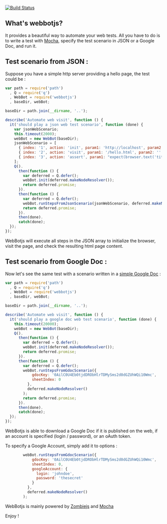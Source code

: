 [![Build Status](https://travis-ci.org/openhoat/webbotjs.png?branch=master)](https://travis-ci.org/openhoat/webbotjs)

## What's webbotjs?

It provides a beautiful way to automate your web tests.
All you have to do is to write a test with [Mocha](http://visionmedia.github.io/mocha/), specify the test scenario in JSON or a Google Doc, and run it.

## Test scenario from JSON :

Suppose you have a simple http server providing a hello page, the test could be :

```javascript
var path = require('path')
  , Q = require('q')
  , WebBot = require('webbotjs')
  , baseDir, webBot;

baseDir = path.join(__dirname, '..');

describe('Automate web visit', function () {
  it('should play a json web test scenario', function (done) {
    var jsonWebScenario;
    this.timeout(2000);
    webBot = new WebBot(baseDir);
    jsonWebScenario = [
      { index: '1', action: 'init', param1: 'http://localhost', param2: '' },
      { index: '2', action: 'visit', param1: '/hello.html', param2: '' },
      { index: '3', action: 'assert', param1: "expect(browser.text('title')).to.equal('Hey')", param2: "expect(browser.text('h1')).to.equal('Hello')" }
    ];
    Q().
      then(function () {
        var deferred = Q.defer();
        webBot.init(deferred.makeNodeResolver());
        return deferred.promise;
      }).
      then(function () {
        var deferred = Q.defer();
        webBot.runStepsFromJsonScenario(jsonWebScenario, deferred.makeNodeResolver());
        return deferred.promise;
      }).
      then(done).
      catch(done);
  });
});
```

WebBotjs will execute all steps in the JSON array to initialize the browser, visit the page, and check the resulting html page content.

## Test scenario from Google Doc :

Now let's see the same test with a scenario written in a [simple Google Doc](https://docs.google.com/spreadsheet/pub?key=0AilC0U4Eb0tjdDRObHlrTDMySms2d0dGZUhWQi10Wmc&output=html) :

```javascript
var path = require('path')
  , Q = require('q')
  , WebBot = require('webbotjs')
  , baseDir, webBot;

baseDir = path.join(__dirname, '..');

describe('Automate web visit', function () {
  it('should play a google doc web test scenario', function (done) {
    this.timeout(20000);
    webBot = new WebBot(baseDir);
    Q().
      then(function () {
        var deferred = Q.defer();
        webBot.init(deferred.makeNodeResolver());
        return deferred.promise;
      }).
      then(function () {
        var deferred = Q.defer();
        webBot.runStepsFromGdocScenario({
            gdocKey: '0AilC0U4Eb0tjdDRObHlrTDMySms2d0dGZUhWQi10Wmc',
            sheetIndex: 0
          },
          deferred.makeNodeResolver()
        );
        return deferred.promise;
      }).
      then(done).
      catch(done);
  });
});
```

WebBotjs is able to download a Google Doc if it is published on the web, if an account is specified (login / password), or an oAuth token.

To specify a Google Account, simply add it to options :

```javascript
        webBot.runStepsFromGdocScenario({
            gdocKey: '0AilC0U4Eb0tjdDRObHlrTDMySms2d0dGZUhWQi10Wmc',
            sheetIndex: 0,
            googleAccount: {
              login: 'johndoe',
              password: 'thesecret'
            }
          },
          deferred.makeNodeResolver()
        );
```

WebBotjs is mainly powered by [Zombiejs](http://zombie.labnotes.org/) and [Mocha](http://visionmedia.github.io/mocha/)

Enjoy !
